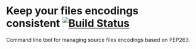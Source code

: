 Keep your files encodings consistent [![Build Status](https://travis-ci.org/B3QL/pep263.svg?branch=master)](https://travis-ci.org/B3QL/pep263)
====================================
Command line tool for managing source files encodings based on PEP263.
